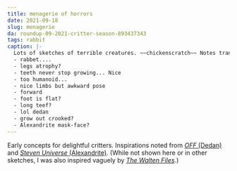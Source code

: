 ```yaml
---
title: menagerie of horrors
date: 2021-09-18
slug: menagerie
da: roundup-09-2021-critter-season-893437343
tags: rabbit
caption: |-
  Lots of sketches of terrible creatures. ~~chickenscratch~~ Notes transcribed below, in (more or less) the order they happened:
  - rabbet....
  - legs atrophy?
  - teeth never stop growing... Nice
  - too humanoid...
  - nice limbs but awkward pose
  - forward
  - foot is flat?
  - long teef?
  - lol dedan
  - grow out crooked?
  - Alexandrite mask-face?
---
```

Early concepts for delightful critters. Inspirations noted from <a href="https://off.fandom.com/wiki/Dedan" class="ext"><i>OFF</i> (Dedan)</a> and <a href="https://steven-universe.fandom.com/wiki/Alexandrite?file=Super_Watermelon_Island_111.png" class="ext"><i>Steven Universe</i> (Alexandrite)</a>. (While not shown here or in other sketches, I was also inspired vaguely by <a href="https://thewaltenarchives.fandom.com/wiki/Bon?file=Bonkillrose.jpg" class="ext"><i>The Walten Files</i></a>.)